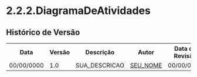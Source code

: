 # 2.2.2.DiagramaDeAtividades

## Histórico de Versão

<div align="center">
    <table>
        <tr>
            <th>Data</th>
            <th>Versão</th>
            <th>Descrição</th>
            <th>Autor</th>
            <th>Data da Revisão</th>
            <th>Revisor</th>
            <th>Descrição de Revisão</th>
        </tr>
        <tr>
            <td>00/00/0000</td>
            <td>1.0</td>
            <td>SUA_DESCRICAO</td>
            <td><a href="https://github.com/SEU_GIT">SEU_NOME</a></td>
            <td>00/00/0000</td>
            <td><a href="https://github.com/SEU_GIT">SEU_NOME</a></td>
            <td>DESCRICAO_DO_REVISOR</td>
        </tr>
    </table>
</div>
